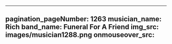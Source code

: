 ------
pagination_pageNumber: 1263
musician_name: Rich
band_name: Funeral For A Friend
img_src: images/musician1288.png
onmouseover_src: 
------